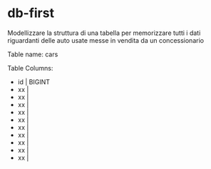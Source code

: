 # db-first
Modellizzare la struttura di una tabella per memorizzare tutti i dati riguardanti delle auto usate messe in vendita da un concessionario


Table name:
cars

Table Columns:
- id | BIGINT
- xx |
- xx |
- xx |
- xx |
- xx |
- xx |
- xx |
- xx |
- xx |
- xx |
